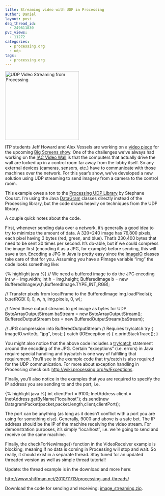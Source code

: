 ```yaml
---
title: Streaming video with UDP in Processing
author: Daniel
layout: post
dsq_thread_id:
  - 249611830
pvc_views:
  - 11272
categories:
  - processing.org
  - udp
tags:
  - processing.org
---
```

<p><a href="http://www.flickr.com/photos/shiffman/5172329510/" title="UDP Video Streaming from Processing by shiffman, on Flickr"><img src="http://farm5.static.flickr.com/4060/5172329510_afd78f0bea_m.jpg" width="240" height="224" alt="UDP Video Streaming from Processing" /></a></p>
<p>ITP students Jeff Howard and Alex Vessels are working on a <a href="http://itp.nyu.edu/~arv224/blog/?p=234">video piece</a> for the upcoming <a href="http://itp.nyu.edu/bigscreens2010/">Big Screens show</a>.  One of the challenges we&#8217;ve always had working on the <a href="http://en.wikipedia.org/wiki/IAC_Video_Wall">IAC Video Wall</a> is that the computers that actually drive the wall are locked up in a control room far away from the lobby itself.  So any external devices (cameras, sensors, etc.) have to communicate with those machines over the network.  For this year&#8217;s show, we&#8217;ve developed a new solution using UDP streaming to send imagery from a camera to the control room. </p>
<p>This example owes a ton to the <a href="http://ubaa.net/shared/processing/udp/">Processing UDP Library</a> by Stephane Cousot.  I&#8217;m using the Java <a href="http://download.oracle.com/javase/tutorial/networking/datagrams/index.html">DataGram</a> classes directly instead of the Processing library, but the code draws heavily on techniques from the UDP library.</p>
<p>A couple quick notes about the code.  </p>
<p>First, whenever sending data over a network, it&#8217;s generally a good idea to try to minimize the amount of data.  A 320&#215;240 image has 76,800 pixels, each pixel having 3 bytes (red, green, and blue).  That&#8217;s 230,400 bytes that need to be sent 30 times per second.  It&#8217;s do-able, but if we could compress the image first (encoding it as a JPG, for example) before sending, this will save a ton.   Encoding a JPG in Java is pretty easy since the <a href="http://download.oracle.com/javase/1.4.2/docs/api/javax/imageio/ImageIO.html">ImageIO</a> classes take care of that for you.  Assuming you have a PImage variable &#8220;img&#8221; the code looks something like:</p>
{% highlight java %}
  // We need a buffered image to do the JPG encoding
  int w = img.width;
  int h = img.height;
  BufferedImage b = new BufferedImage(w,h,BufferedImage.TYPE_INT_RGB);

  // Transfer pixels from localFrame to the BufferedImage
  img.loadPixels();
  b.setRGB( 0, 0, w, h, img.pixels, 0, w);

  // Need these output streams to get image as bytes for UDP
  ByteArrayOutputStream baStream = new ByteArrayOutputStream();
  BufferedOutputStream bos = new BufferedOutputStream(baStream);

  // JPG compression into BufferedOutputStream
  // Requires try/catch
  try {
    ImageIO.write(b, "jpg", bos);
  } catch (IOException e) {
    e.printStackTrace();
  }
</pre>
<p>You might also notice that the above code includes a <a href="http://download.oracle.com/javase/tutorial/essential/exceptions/">try/catch</a> statement around the encoding of the JPG.  Certain &#8220;exceptions&#8221; (i.e. errors) in Java require special handling and try/catch is one way of fulfilling that requirement.  You&#8217;ll see in the example code that try/catch is also required for the UDP communication.  For more about exception handling in Processing check out: <a href="http://wiki.processing.org/w/Exceptions">http://wiki.processing.org/w/Exceptions</a>.</p>
<p>Finally, you&#8217;ll also notice in the examples that you are required to specify the IP address you are sending to and the port, i.e.</p>
{% highlight java %}
int clientPort = 9100; 
InetAddress client =  InetAddress.getByName("localhost"); 
ds.send(new DatagramPacket(packet,packet.length,client,clientPort));
</pre>
<p>The port can be anything (as long as it doesn&#8217;t conflict with a port you are using for something else).  Generally, 9000 and above is a safe bet.   The IP address should be the IP of the machine receiving the video stream.  For demonstration purposes, it&#8217;s simply &#8220;localhost&#8221;, i.e. we&#8217;re going to send and receive on the same machine.</p>
<p>Finally, the checkForNewImage() function in the VideoReceiver example is blocking, meaning if no data is coming in Processing will stop and wait.  So really, it should exist in a separate thread.  Stay tuned for an updated threaded version as well as simple thread tutorial!</p>
<p>Update: the thread example is in the download and more here: </p>
<p><a href="http://www.shiffman.net/2010/11/13/processing-and-threads/">http://www.shiffman.net/2010/11/13/processing-and-threads/</a></p>
<p>Download the code for sending and receiving: <a href="http://www.shiffman.net/p5/image_streaming.zip">image_streaming.zip</a>.</p>
